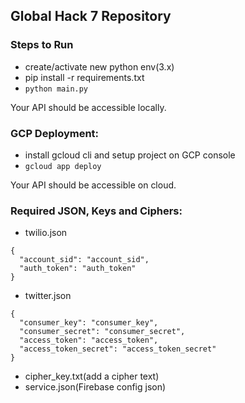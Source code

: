 ## Global Hack 7 Repository


### Steps to Run
* create/activate new python env(3.x)
* pip install -r requirements.txt
* `python main.py`

Your API should be accessible locally.

### GCP Deployment:
* install gcloud cli and setup project on GCP console
* `gcloud app deploy`

Your API should be accessible on cloud.

### Required JSON, Keys and Ciphers:

* twilio.json
```
{
  "account_sid": "account_sid",
  "auth_token": "auth_token"
}
```
* twitter.json
```
{
  "consumer_key": "consumer_key",
  "consumer_secret": "consumer_secret",
  "access_token": "access_token",
  "access_token_secret": "access_token_secret"
}
```
* cipher_key.txt(add a cipher text)
* service.json(Firebase config json)

